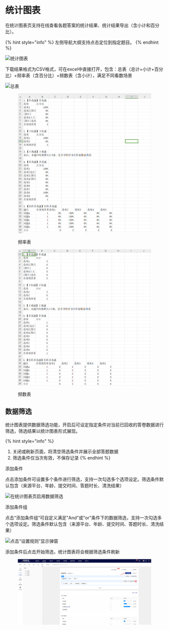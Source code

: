 # 统计图表

在统计图表页支持在线查看各题答案的统计结果、统计结果导出（含小计和百分比）。

{% hint style="info" %}
左侧导航大纲支持点击定位到指定题目。
{% endhint %}

![统计图表](../../.gitbook/assets/Snipaste\_2023-10-08\_15-15-37.png)

下载结果格式为CSV格式，可在excel中直接打开，包含：总表（总计+小计+百分比）+频率表（含百分比）+频数表（含小计），满足不同看数场景

![总表](../../.gitbook/assets/Snipaste\_2023-10-08\_15-17-48.png)

<figure><img src="../../.gitbook/assets/Snipaste_2023-10-08_15-20-43.png" alt=""><figcaption><p>频率表</p></figcaption></figure>

<figure><img src="../../.gitbook/assets/Snipaste_2023-10-08_15-21-30.png" alt=""><figcaption><p>频数表</p></figcaption></figure>

## 数据筛选

统计图表提供数据筛选功能，开启后可设定指定条件对当前已回收的答卷数据进行筛选，筛选结果以统计图表形式展现。

{% hint style="info" %}
1. 关闭或刷新页面，将清空筛选条件并展示全部答题数据&#x20;
2. 筛选条件仅当次有效，不保存记录
{% endhint %}

添加条件

点击添加条件可设置多个条件进行筛选，支持一次勾选多个选项设定。筛选条件默认包含（来源平台、年龄、提交时间、答题时长、清洗结果）

![在统计图表页启用数据筛选](../../.gitbook/assets/Snipaste\_2023-10-08\_15-29-22.png)

添加条件组

点击“添加条件组“可自定义满足"And”或”or”条件下的数据筛选，支持一次勾选多个选项设定。筛选条件默认包含（来源平台、年龄、提交时间、答题时长、清洗结果）

![点击“设置规则”显示弹窗](../../.gitbook/assets/Snipaste\_2023-10-08\_15-36-25.png)

添加条件后点击开始筛选，统计图表将会根据筛选条件刷新&#x20;

<figure><img src="../../.gitbook/assets/Snipaste_2023-10-08_15-38-12.png" alt=""><figcaption></figcaption></figure>

